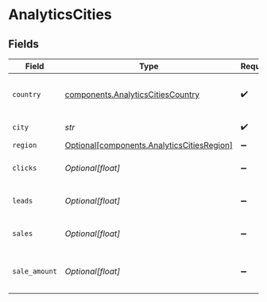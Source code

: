 # AnalyticsCities


## Fields

| Field                                                                                          | Type                                                                                           | Required                                                                                       | Description                                                                                    |
| ---------------------------------------------------------------------------------------------- | ---------------------------------------------------------------------------------------------- | ---------------------------------------------------------------------------------------------- | ---------------------------------------------------------------------------------------------- |
| `country`                                                                                      | [components.AnalyticsCitiesCountry](../../models/components/analyticscitiescountry.md)         | :heavy_check_mark:                                                                             | The 2-letter country code of the city: https://d.to/geo                                        |
| `city`                                                                                         | *str*                                                                                          | :heavy_check_mark:                                                                             | The name of the city                                                                           |
| `region`                                                                                       | [Optional[components.AnalyticsCitiesRegion]](../../models/components/analyticscitiesregion.md) | :heavy_minus_sign:                                                                             | N/A                                                                                            |
| `clicks`                                                                                       | *Optional[float]*                                                                              | :heavy_minus_sign:                                                                             | The number of clicks from this city                                                            |
| `leads`                                                                                        | *Optional[float]*                                                                              | :heavy_minus_sign:                                                                             | The number of leads from this city                                                             |
| `sales`                                                                                        | *Optional[float]*                                                                              | :heavy_minus_sign:                                                                             | The number of sales from this city                                                             |
| `sale_amount`                                                                                  | *Optional[float]*                                                                              | :heavy_minus_sign:                                                                             | The total amount of sales from this city, in cents                                             |
